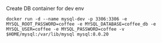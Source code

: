 Create DB container for dev env

`docker run -d --name mysql-dev -p 3306:3306 -e MYSQL_ROOT_PASSWORD=coffee -e MYSQL_DATABASE=coffee_db -e MYSQL_USER=coffee -e MYSQL_PASSWORD=coffee -v $HOME/mysql:/var/lib/mysql mysql:8.0.20`